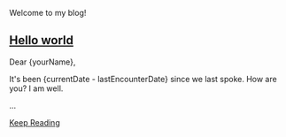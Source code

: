 <!--
template = page
title = Blog
-->

Welcome to my blog!

## [Hello world](2014-3-5.html)

Dear {yourName},

It's been {currentDate - lastEncounterDate} since we last spoke. How are you? I am well.

...

[Keep Reading](2014-3-5.html#disqus_thread)

